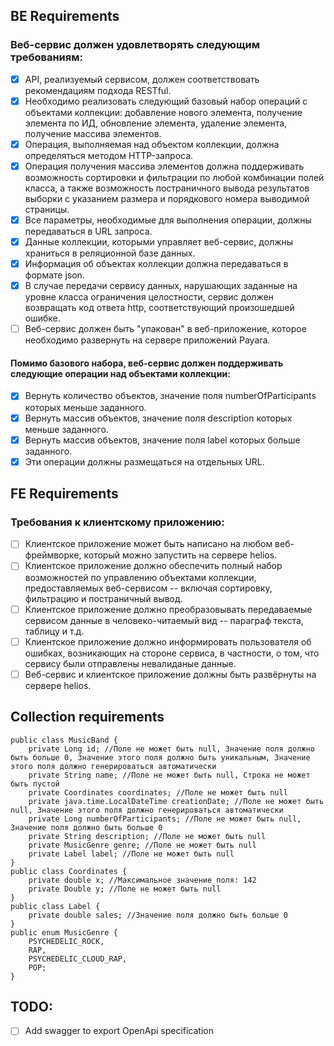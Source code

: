 ## BE Requirements
### Веб-сервис должен удовлетворять следующим требованиям:
- [x] API, реализуемый сервисом, должен соответствовать рекомендациям подхода RESTful.
- [x] Необходимо реализовать следующий базовый набор операций с объектами коллекции: добавление нового элемента, получение элемента по ИД, обновление элемента, удаление элемента, получение массива элементов.
- [x] Операция, выполняемая над объектом коллекции, должна определяться методом HTTP-запроса.
- [x] Операция получения массива элементов должна поддерживать возможность сортировки и фильтрации по любой комбинации полей класса, а также возможность постраничного вывода результатов выборки с указанием размера и порядкового номера выводимой страницы.
- [x] Все параметры, необходимые для выполнения операции, должны передаваться в URL запроса.
- [x] Данные коллекции, которыми управляет веб-сервис, должны храниться в реляционной базе данных.
- [x] Информация об объектах коллекции должна передаваться в формате json.
- [x] В случае передачи сервису данных, нарушающих заданные на уровне класса ограничения целостности, сервис должен возвращать код ответа http, соответствующий произошедшей ошибке.
- [ ] Веб-сервис должен быть "упакован" в веб-приложение, которое необходимо развернуть на сервере приложений Payara.
#### Помимо базового набора, веб-сервис должен поддерживать следующие операции над объектами коллекции:
- [x] Вернуть количество объектов, значение поля numberOfParticipants которых меньше заданного.
- [x] Вернуть массив объектов, значение поля description которых меньше заданного.
- [x] Вернуть массив объектов, значение поля label которых больше заданного.
- [x] Эти операции должны размещаться на отдельных URL.

## FE Requirements
### Требования к клиентскому приложению:

- [ ] Клиентское приложение может быть написано на любом веб-фреймворке, который можно запустить на сервере helios.
- [ ] Клиентское приложение должно обеспечить полный набор возможностей по управлению объектами коллекции, предоставляемых веб-сервисом -- включая сортировку, фильтрацию и постраничный вывод.
- [ ] Клиентское приложение должно преобразовывать передаваемые сервисом данные в человеко-читаемый вид -- параграф текста, таблицу и т.д.
- [ ] Клиентское приложение должно информировать пользователя об ошибках, возникающих на стороне сервиса, в частности, о том, что сервису были отправлены невалиданые данные.
- [ ] Веб-сервис и клиентское приложение должны быть развёрнуты на сервере helios.

## Collection requirements
```
public class MusicBand {
    private Long id; //Поле не может быть null, Значение поля должно быть больше 0, Значение этого поля должно быть уникальным, Значение этого поля должно генерироваться автоматически
    private String name; //Поле не может быть null, Строка не может быть пустой
    private Coordinates coordinates; //Поле не может быть null
    private java.time.LocalDateTime creationDate; //Поле не может быть null, Значение этого поля должно генерироваться автоматически
    private Long numberOfParticipants; //Поле не может быть null, Значение поля должно быть больше 0
    private String description; //Поле не может быть null
    private MusicGenre genre; //Поле не может быть null
    private Label label; //Поле не может быть null
}
public class Coordinates {
    private double x; //Максимальное значение поля: 142
    private Double y; //Поле не может быть null
}
public class Label {
    private double sales; //Значение поля должно быть больше 0
}
public enum MusicGenre {
    PSYCHEDELIC_ROCK,
    RAP,
    PSYCHEDELIC_CLOUD_RAP,
    POP;
}
```

## TODO:
- [ ] Add swagger to export OpenApi specification 
